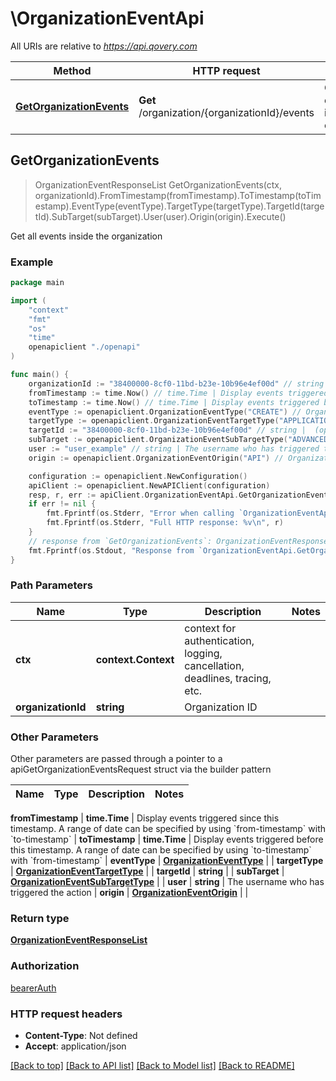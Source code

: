 # \OrganizationEventApi

All URIs are relative to *https://api.qovery.com*

Method | HTTP request | Description
------------- | ------------- | -------------
[**GetOrganizationEvents**](OrganizationEventApi.md#GetOrganizationEvents) | **Get** /organization/{organizationId}/events | Get all events inside the organization



## GetOrganizationEvents

> OrganizationEventResponseList GetOrganizationEvents(ctx, organizationId).FromTimestamp(fromTimestamp).ToTimestamp(toTimestamp).EventType(eventType).TargetType(targetType).TargetId(targetId).SubTarget(subTarget).User(user).Origin(origin).Execute()

Get all events inside the organization



### Example

```go
package main

import (
    "context"
    "fmt"
    "os"
    "time"
    openapiclient "./openapi"
)

func main() {
    organizationId := "38400000-8cf0-11bd-b23e-10b96e4ef00d" // string | Organization ID
    fromTimestamp := time.Now() // time.Time | Display events triggered since this timestamp.   A range of date can be specified by using `from-timestamp` with `to-timestamp`  (optional)
    toTimestamp := time.Now() // time.Time | Display events triggered before this timestamp.   A range of date can be specified by using `to-timestamp` with `from-timestamp`  (optional)
    eventType := openapiclient.OrganizationEventType("CREATE") // OrganizationEventType |  (optional)
    targetType := openapiclient.OrganizationEventTargetType("APPLICATION") // OrganizationEventTargetType |  (optional)
    targetId := "38400000-8cf0-11bd-b23e-10b96e4ef00d" // string |  (optional)
    subTarget := openapiclient.OrganizationEventSubTargetType("ADVANCED_SETTINGS") // OrganizationEventSubTargetType |  (optional)
    user := "user_example" // string | The username who has triggered the action (optional)
    origin := openapiclient.OrganizationEventOrigin("API") // OrganizationEventOrigin |  (optional)

    configuration := openapiclient.NewConfiguration()
    apiClient := openapiclient.NewAPIClient(configuration)
    resp, r, err := apiClient.OrganizationEventApi.GetOrganizationEvents(context.Background(), organizationId).FromTimestamp(fromTimestamp).ToTimestamp(toTimestamp).EventType(eventType).TargetType(targetType).TargetId(targetId).SubTarget(subTarget).User(user).Origin(origin).Execute()
    if err != nil {
        fmt.Fprintf(os.Stderr, "Error when calling `OrganizationEventApi.GetOrganizationEvents``: %v\n", err)
        fmt.Fprintf(os.Stderr, "Full HTTP response: %v\n", r)
    }
    // response from `GetOrganizationEvents`: OrganizationEventResponseList
    fmt.Fprintf(os.Stdout, "Response from `OrganizationEventApi.GetOrganizationEvents`: %v\n", resp)
}
```

### Path Parameters


Name | Type | Description  | Notes
------------- | ------------- | ------------- | -------------
**ctx** | **context.Context** | context for authentication, logging, cancellation, deadlines, tracing, etc.
**organizationId** | **string** | Organization ID | 

### Other Parameters

Other parameters are passed through a pointer to a apiGetOrganizationEventsRequest struct via the builder pattern


Name | Type | Description  | Notes
------------- | ------------- | ------------- | -------------

 **fromTimestamp** | **time.Time** | Display events triggered since this timestamp.   A range of date can be specified by using &#x60;from-timestamp&#x60; with &#x60;to-timestamp&#x60;  | 
 **toTimestamp** | **time.Time** | Display events triggered before this timestamp.   A range of date can be specified by using &#x60;to-timestamp&#x60; with &#x60;from-timestamp&#x60;  | 
 **eventType** | [**OrganizationEventType**](OrganizationEventType.md) |  | 
 **targetType** | [**OrganizationEventTargetType**](OrganizationEventTargetType.md) |  | 
 **targetId** | **string** |  | 
 **subTarget** | [**OrganizationEventSubTargetType**](OrganizationEventSubTargetType.md) |  | 
 **user** | **string** | The username who has triggered the action | 
 **origin** | [**OrganizationEventOrigin**](OrganizationEventOrigin.md) |  | 

### Return type

[**OrganizationEventResponseList**](OrganizationEventResponseList.md)

### Authorization

[bearerAuth](../README.md#bearerAuth)

### HTTP request headers

- **Content-Type**: Not defined
- **Accept**: application/json

[[Back to top]](#) [[Back to API list]](../README.md#documentation-for-api-endpoints)
[[Back to Model list]](../README.md#documentation-for-models)
[[Back to README]](../README.md)

